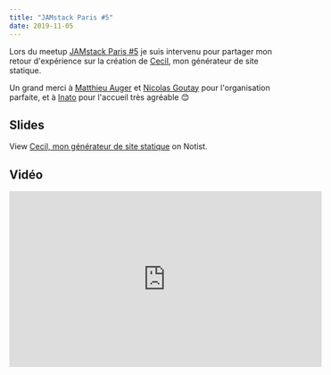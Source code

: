 ```yaml
---
title: "JAMstack Paris #5"
date: 2019-11-05
---
```


Lors du meetup [JAMstack Paris #5](https://jamstack.paris) je suis intervenu pour partager mon retour d'expérience sur la création de [Cecil](https://cecil.app), mon générateur de site statique.
<!--break-->
Un grand merci à [Matthieu Auger](https://twitter.com/matthieuauger) et [Nicolas Goutay](https://twitter.com/phacks) pour l'organisation parfaite, et à [Inato](https://twitter.com/inatohealth) pour l'accueil très agréable 😊

## Slides

<p data-notist="aligny/a0sRr4">View <a href="https://noti.st/aligny/a0sRr4">Cecil, mon générateur de site statique</a> on Notist.</p>

## Vidéo

<iframe width="560" height="315" src="https://www.youtube.com/embed/FTpBS7g7YnI" frameborder="0" allow="accelerometer; autoplay; encrypted-media; gyroscope; picture-in-picture" allowfullscreen></iframe>
